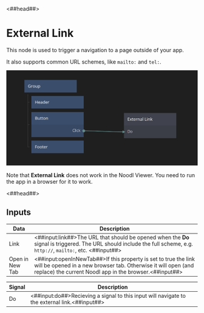 <##head##>

# External Link

This node is used to trigger a navigation to a page outside of your app.

It also supports common URL schemes, like `mailto:` and `tel:`.

<div class="ndl-image-with-background l">

![](./external-link.png)

</div>

Note that **External Link** does not work in the Noodl Viewer. You need to run the app in a browser for it to work.

<##head##>

## Inputs

| Data                                          | Description                                                                                                                                                                                                               |
| --------------------------------------------- | ------------------------------------------------------------------------------------------------------------------------------------------------------------------------------------------------------------------------- |
| <span class="ndl-data">Link</span>            | <##input:link##>The URL that should be opened when the **Do** signal is triggered. The URL should include the full scheme, e.g. `http://`, `mailto:`, etc. <##input##>                                                    |
| <span class="ndl-data">Open in New Tab</span> | <##input:openInNewTab##>If this property is set to <span class="ndl-data">true</span> the link will be opened in a new browser tab. Otherwise it will open (and replace) the current Noodl app in the browser.<##input##> |

| Signal                             | Description                                                                                   |
| ---------------------------------- | --------------------------------------------------------------------------------------------- |
| <span class="ndl-signal">Do</span> | <##input:do##>Recieving a signal to this input will navigate to the external link.<##input##> |
